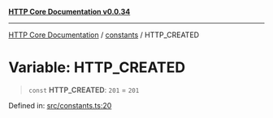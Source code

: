 [**HTTP Core Documentation v0.0.34**](../../README.md)

***

[HTTP Core Documentation](../../modules.md) / [constants](../README.md) / HTTP\_CREATED

# Variable: HTTP\_CREATED

> `const` **HTTP\_CREATED**: `201` = `201`

Defined in: [src/constants.ts:20](https://github.com/stonemjs/http-core/blob/424f80742be298e137f118c0e2e80266a8a78f3c/src/constants.ts#L20)
